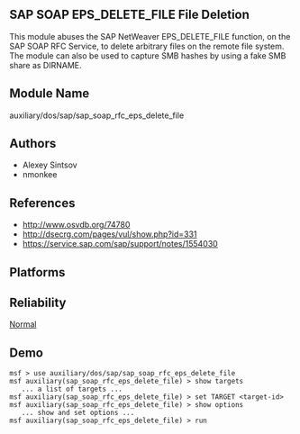 ## SAP SOAP EPS_DELETE_FILE File Deletion

This module abuses the SAP NetWeaver EPS_DELETE_FILE 
function, on the SAP SOAP RFC Service, to delete arbitrary 
files on the remote file system. The module can also be used 
to capture SMB hashes by using a fake SMB share as DIRNAME.


## Module Name
auxiliary/dos/sap/sap_soap_rfc_eps_delete_file

## Authors
* Alexey Sintsov
* nmonkee


## References
* http://www.osvdb.org/74780
* http://dsecrg.com/pages/vul/show.php?id=331
* https://service.sap.com/sap/support/notes/1554030




## Platforms


## Reliability
[Normal](https://github.com/rapid7/metasploit-framework/wiki/Exploit-Ranking)

## Demo

```
msf > use auxiliary/dos/sap/sap_soap_rfc_eps_delete_file
msf auxiliary(sap_soap_rfc_eps_delete_file) > show targets
   ... a list of targets ...
msf auxiliary(sap_soap_rfc_eps_delete_file) > set TARGET <target-id>
msf auxiliary(sap_soap_rfc_eps_delete_file) > show options
   ... show and set options ...
msf auxiliary(sap_soap_rfc_eps_delete_file) > run
```
    
    